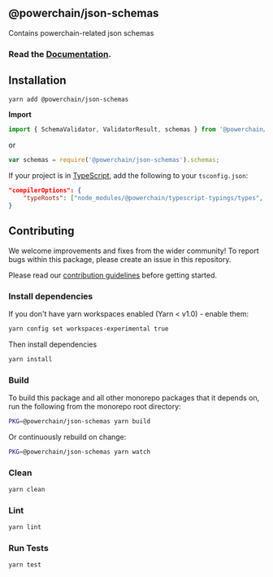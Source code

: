 ## @powerchain/json-schemas

Contains powerchain-related json schemas

### Read the [Documentation](https://powerchain.org/docs/tools/json-schemas).

## Installation

```bash
yarn add @powerchain/json-schemas
```

**Import**

```typescript
import { SchemaValidator, ValidatorResult, schemas } from '@powerchain/json-schemas';
```

or

```javascript
var schemas = require('@powerchain/json-schemas').schemas;
```

If your project is in [TypeScript](https://www.typescriptlang.org/), add the following to your `tsconfig.json`:

```json
"compilerOptions": {
    "typeRoots": ["node_modules/@powerchain/typescript-typings/types", "node_modules/@types"],
}
```

## Contributing

We welcome improvements and fixes from the wider community! To report bugs within this package, please create an issue in this repository.

Please read our [contribution guidelines](../../CONTRIBUTING.md) before getting started.

### Install dependencies

If you don't have yarn workspaces enabled (Yarn < v1.0) - enable them:

```bash
yarn config set workspaces-experimental true
```

Then install dependencies

```bash
yarn install
```

### Build

To build this package and all other monorepo packages that it depends on, run the following from the monorepo root directory:

```bash
PKG=@powerchain/json-schemas yarn build
```

Or continuously rebuild on change:

```bash
PKG=@powerchain/json-schemas yarn watch
```

### Clean

```bash
yarn clean
```

### Lint

```bash
yarn lint
```

### Run Tests

```bash
yarn test
```
